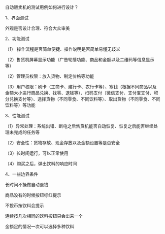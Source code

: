 自动贩卖机的测试用例如何进行设计？



1、界面测试 

  外观是否设计合理、符合大众审美 

  2、功能测试 

  （1） 操作流程是否简单便捷、操作说明是否简单易懂无歧义 

  （2）售货机屏幕显示功能（广告轮播功能、商品和金额以及二维码等信息显示 等） 

  （2）管理员权限：放入货物、制定价格等功能 

  （3）用户权限：刷卡（工商卡、建行卡、农行卡等）、塞钱（根据不同商品以及金额大小进行商品兑换、找零、退钱等）、扫码支付（微信支付、支付宝支付、积分兑换支付等）、选择货物（不同零食、不同饮料等）、取出货物（不同零食、不同饮料等）等功能 

  3、性能测试 

  （1）异常处理：系统出错、断电之后售货机能否自动恢复、恢复之后能否继续处理未完成的任务等 

  （2）安全性：货物存放、现金存放以及金额设置等是否安全

（3）长时间运行，可以正常使用

（4）购买之后，弹出饮料的响应时间

4、一些边界条件

长时间不操做自动退钱

商品没有的时候按钮标红提示

不投币按饮料会提示

连续按几次相同的饮料按钮只会出来一个

金额足的情况一次可以选择多种饮料





